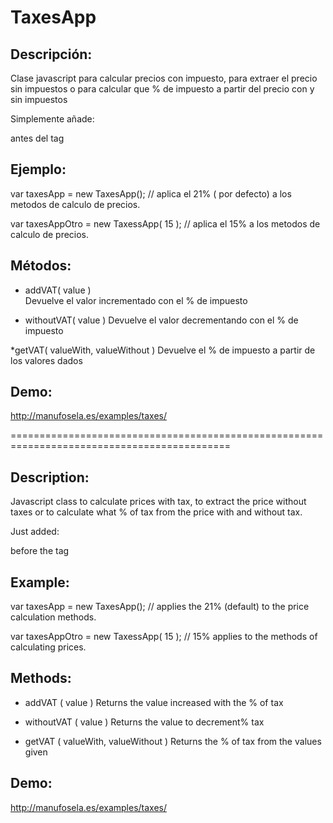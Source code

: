 TaxesApp
========

Descripción:
------------

Clase javascript para calcular precios con impuesto, para extraer el precio sin impuestos o para calcular que % de impuesto a partir del precio con y sin impuestos

Simplemente añade:

<script type="text/javascript" src="/bibliotecatelco/static/js/taxes.app.js"></script>

antes del tag </head>

Ejemplo:
--------

var taxesApp = new TaxesApp();  // aplica el 21% ( por defecto) a los metodos de calculo de precios.

var taxesAppOtro = new TaxessApp( 15 ); // aplica el 15% a los metodos de calculo de precios.

Métodos:
--------

* addVAT( value )			
Devuelve el valor incrementado con el % de impuesto

* withoutVAT( value )
Devuelve el valor decrementando con el % de impuesto

*getVAT( valueWith, valueWithout )
Devuelve el % de impuesto a partir de los valores dados


Demo:
--------

http://manufosela.es/examples/taxes/


============================================================================================


Description:
------------

Javascript class to calculate prices with tax, to extract the price without taxes or to calculate what % of tax from the price with and without tax.

Just added:

<script type="text/javascript" src="/bibliotecatelco/static/js/taxes.app.js"> </script>

before the tag </head>

Example:
--------

var taxesApp = new TaxesApp(); // applies the 21% (default) to the price calculation methods.

var taxesAppOtro = new TaxessApp( 15 ); // 15% applies to the methods of calculating prices.

Methods:
--------

* addVAT ( value )
Returns the value increased with the % of tax

* withoutVAT ( value )
Returns the value to decrement% tax

* getVAT ( valueWith, valueWithout )
Returns the % of tax from the values ​​given


Demo:
--------

http://manufosela.es/examples/taxes/
